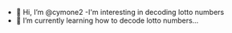 - 👋 Hi, I’m @cymone2
-I'm interesting in decoding lotto numbers
- 🌱 I’m currently learning how to decode lotto numbers...


<!---
cymone2/cymone2 is a ✨ special ✨ repository because its `README.md` (this file) appears on your GitHub profile.
You can click the Preview link to take a look at your changes.
-
